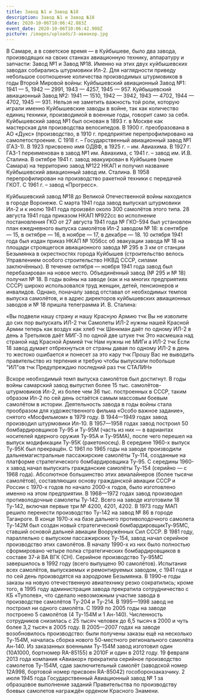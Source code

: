 ```yaml
---
title: Завод №1 и Завод №18
description: Завод №1 и Завод №18
date: 2020-10-06T10:06:42.883Z
event_date: 2020-10-06T10:06:42.908Z
picture: /images/uploads/3-авиакор.jpg
---
```

В Самаре, а в советское время — в Куйбышеве, было два завода, производящих на своих станках авиационную технику, аппаратуру и запчасти: Завод №1 и Завод №18. Именно на этих двух куйбышевских заводах собирались штурмовики Ил-2. 
Для наглядности приведу небольшое соотношение количества производимых штурмовиков в годы Второй Мировой войны:
Куйбышевский авиационный Завод №1: 1941 — 5, 1942 — 2991, 1943 — 4257, 1945 — 957.
Куйбышевский авиационный Завод №2: 1941 — 1510, 1942 — 3942, 1943 — 4702, 1944 — 4702, 1945 — 931.
Нельзя не заметить важность той роли, которую играли именно Куйбышевские заводы в войне, так как количество единиц техники, производимой в военные годы, говорит само за себя.
Куйбышевский завод №1 был основан в 1893 г. в Москве как мастерская для производства велосипедов. В 1900 г. преобразована в АО «Дукс» (производство, в 1910 г. предприятие перепрофилировано на самолетостроение. С 1918 г. – Государственный авиационный завод №1 (ГАЗ-1). В 1923 присвоено имя ОДВФ, в 1925 г. – им. Авиахима. В 1927 г. ГАЗ-1 переименован в завод №1 им. Авиахима, с 1941 г. – завод им. И.В. Сталина. В октябре 1941 г. завод эвакуирован в Куйбышев (ныне Самара) на территорию завод №122 НКАП и получил название Куйбышевский авиационный завод им. Сталина. В 1958 перепрофилирован на производство ракетной техники с передачей ГКОТ. С 1961 г. – завод «Прогресс». 

Куйбышевский завод №18 до Великой Отечественной войны находился в городе Воронеже. С марта 1941 года завод выпускал штурмовики Ил-2 и к июлю 1941 года произвёл около 300 самолётов этого типа. 28 августа 1941 года приказом НКАП №922cс во исполнение постановления ГКО от 27 августа 1941 года № ГКО-594 был установлен план ежедневного выпуска самолётов Ил-2 заводом № 18: в сентябре — 15, в октябре — 16, в ноябре — 17, в декабре — 18.
10 октября 1941 года был издан приказ НКАП № 1056сс об эвакуации завода № 18 на площади строящегося авиационного завода № 295 в 3 км от станции Безымянка в окрестностях города Куйбышев (строительство велось Управлением особого строительство НКВД СССР, силами заключённых). В течение октября — ноября 1941 года завод был перебазирован на новое место. Объединённый завод (№ 295 и № 18) получил № 18.
В годы войны на заводе (как и на многих предприятиях СССР) широко использовался труд женщин, детей, пенсионеров и инвалидов. Однако, поначалу завод отставал от необходимых темпов выпуска самолётов, и в адрес директоров куйбышевских авиационных заводов и № 18 пришла телеграмма И. В. Сталина:


«Вы подвели нашу страну и нашу Красную Армию тчк
Вы не изволите до сих пор выпускать ИЛ-2 тчк Самолеты ИЛ-2 нужны нашей Красной Армии теперь как воздух как хлеб тчк Шенкман даёт по одному ИЛ-2 в день а Третьяков даёт МИГ-3 по одной две штуке тчк Это насмешка над страной над Красной Армией тчк Нам нужны не МИГи а ИЛ-2 тчк Если 18 завод думает отбрехнуться от страны давая по одному ИЛ-2 в день то жестоко ошибается и понесет за это кару тчк Прошу Вас не выводить правительство из терпения и требую чтобы выпускали побольше "ИЛ"ов тчк Предупреждаю последний раз тчк
СТАЛИН»


Вскоре необходимый темп выпуска самолётов был достигнут. В годы войны самарский завод выпустил более 15 тыс. самолётов-штурмовиков Ил-2, из более чем 36 тыс. построенных в СССР, таким образом Ил-2 по сей день остаётся самым массовым боевым самолётом в истории. Деятельность завода в годы войны стала прообразом для художественного фильма «Особо важное задание», снятого «Мосфильмом» в 1979 году.
В 1944—1949 годах завод производил штурмовики Ил-10.
В 1957—1958 годах завод построил 50 бомбардировщиков Ту-95 и Ту-95М (часть из них — в вариантах носителей ядерного оружия Ту-95А и Ту-95МА), после чего перешел на выпуск модификации Ту-95К (ракетоносец). В середине 1960-х выпуск Ту-95К был прекращён.
С 1961 по 1965 годы на заводе производили дальнемагистральные пассажирские самолёты Ту-114, созданные на платформе стратегического бомбардировщика Ту-95.
С середины 1960-х завод начал выпускать гражданские самолёты Ту-154 (серийно — с 1968 года). Абсолютное большинство этих авиалайнеров (более тысячи самолётов), составляющих основу гражданской авиации СССР и России с 1970-х годов по начало 2000-х годов, было изготовлено именно на этом предприятии.
В 1968—1972 годах завод производил противолодочные самолеты Ту-142. Всего на заводе изготовили 18 Ту-142, включая первые три № 4200, 4201, 4202. В 1973 году МАП решило перенести производство Ту-142 на завод № 86 в городе Таганроге.
В конце 1970-х на базе дальнего противолодочного самолета Ту-142М был создан новый стратегический бомбардировщикТу-95МС, ставший основой дальней авиации Вооружённых Сил СССР. В 1981 году, параллельно с выпуском пассажирских Ту-154, завод начал серийное производство этих самолётов. В началу 1990-х из них было полностью сформировано четыре полка стратегических бомбардировщиков в составе 37-й ВА ВГК (СН). Серийное производство Ту-95МС завершилось в 1992 году (всего выпущено 90 самолётов).
Испытания всех самолётов, выпускаемых и ремонтируемых заводом, с 1941 года и по сей день производятся на аэродроме Безымянка.
В 1990-е годы заказы на новую отечественную авиатехнику резко сократились; кроме того, в 1995 году администрация завода прекратила сотрудничество с КБ «Туполев», что сделало невозможным участие завода в производстве самолётов Ту-204 и Ту-214. В 1995—1998 завод не построил ни одного самолёта.
С 1999 по 2005 годы на заводе построено 5 самолётов (4 Ту-154М и 1 Ан-140). Численность сотрудников снизилась с 25 тысяч человек до 6,5 тысяч в 2000 и чуть более 3,2 тысяч в 2005 году.
В 2005—2007 годах на заводе возобновилось производство: были получены заказы ещё на несколько Ту-154М, началась сборка нового 50-местного регионального самолёта Ан-140.
Из заказанных военными Ту-154М завод изготовил один (10А1000, бортномер RA-85155) в 2010F и один в 2012 году. 19 февраля 2013 года компания «Авиакор» прекратила серийное производство самолетов Ту-154М, сдав заключительный самолёт (заводской номер 12А998, бортовой номер присвоен RA-85042) гособоронзаказчику.
2 июля 1945 года Государственный Авиационный завод № 1 за образцовое выполнение заданий Правительства по производству боевых самолетов награждён орденом Красного Знамени.